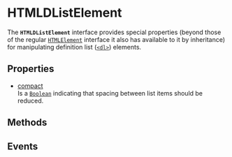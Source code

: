 # HTMLDListElement

<div class='overview'>The <strong><code>HTMLDListElement</code></strong> interface provides special properties (beyond those of the regular <a href="/en-US/docs/Web/API/HTMLElement" title="The HTMLElement interface represents any HTML element. Some elements directly implement this interface, while others implement it via an interface that inherits it."><code>HTMLElement</code></a> interface it also has available to it by inheritance) for manipulating definition list (<a href="/en-US/docs/Web/HTML/Element/dl" title="The HTML <dl> element represents a description list. The element encloses a list of groups of terms (specified using the <dt> element) and descriptions (provided by <dd> elements). Common uses for this element are to implement a glossary or to display metadata (a list of key-value pairs)."><code>&lt;dl&gt;</code></a>) elements.</div>

## Properties

<ul class="items properties">
  <li>
    <a href="">compact</a>
    <div>Is a <a href="/en-US/docs/Web/API/Boolean" title="REDIRECT Boolean [en-US]"><code>Boolean</code></a> indicating that spacing between list items should be reduced.</div>
  </li>
</ul>

## Methods

<ul class="items methods">

</ul>

## Events
